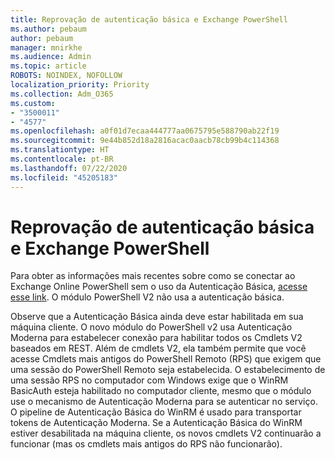 ```yaml
---
title: Reprovação de autenticação básica e Exchange PowerShell
ms.author: pebaum
author: pebaum
manager: mnirkhe
ms.audience: Admin
ms.topic: article
ROBOTS: NOINDEX, NOFOLLOW
localization_priority: Priority
ms.collection: Adm_O365
ms.custom:
- "3500011"
- "4577"
ms.openlocfilehash: a0f01d7ecaa444777aa0675795e588790ab22f19
ms.sourcegitcommit: 9e44b852d18a2816acac0aacb78cb99b4c114368
ms.translationtype: HT
ms.contentlocale: pt-BR
ms.lasthandoff: 07/22/2020
ms.locfileid: "45205183"
---
```

# <a name="exchange-powershell-and-basic-authentication-deprecation"></a>Reprovação de autenticação básica e Exchange PowerShell

Para obter as informações mais recentes sobre como se conectar ao Exchange Online PowerShell sem o uso da Autenticação Básica, [acesse esse link](https://aka.ms/exops-docs). O módulo PowerShell V2 não usa a autenticação básica.

Observe que a Autenticação Básica ainda deve estar habilitada em sua máquina cliente.
O novo módulo do PowerShell v2 usa Autenticação Moderna para estabelecer conexão para habilitar todos os Cmdlets V2 baseados em REST. Além de cmdlets V2, ela também permite que você acesse Cmdlets mais antigos do PowerShell Remoto (RPS) que exigem que uma sessão do PowerShell Remoto seja estabelecida. O estabelecimento de uma sessão RPS no computador com Windows exige que o WinRM BasicAuth esteja habilitado no computador cliente, mesmo que o módulo use o mecanismo de Autenticação Moderna para se autenticar no serviço. O pipeline de Autenticação Básica do WinRM é usado para transportar tokens de Autenticação Moderna. Se a Autenticação Básica do WinRM estiver desabilitada na máquina cliente, os novos cmdlets V2 continuarão a funcionar (mas os cmdlets mais antigos do RPS não funcionarão).
